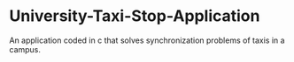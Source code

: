 # University-Taxi-Stop-Application
An application coded in c that solves synchronization problems of taxis in a campus.
